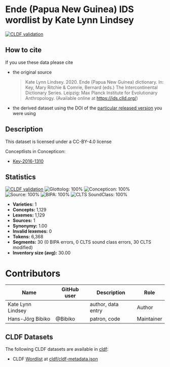 # Ende (Papua New Guinea) IDS wordlist by Kate Lynn Lindsey

[![CLDF validation](https://github.com/intercontinental-dictionary-series/lindseyende/workflows/CLDF-validation/badge.svg)](https://github.com/intercontinental-dictionary-series/lindseyende/actions?query=workflow%3ACLDF-validation)

## How to cite

If you use these data please cite
- the original source
  > Kate Lynn Lindsey. 2020. Ende (Papua New Guinea) dictionary. In: Key, Mary Ritchie & Comrie, Bernard (eds.) The Intercontinental Dictionary Series. Leipzig: Max Planck Institute for Evolutionary Anthropology. (Available online at https://ids.clld.org/)
- the derived dataset using the DOI of the [particular released version](../../releases/) you were using

## Description


This dataset is licensed under a CC-BY-4.0 license


Conceptlists in Concepticon:
- [Key-2016-1310](https://concepticon.clld.org/contributions/Key-2016-1310)
## Statistics


[![CLDF validation](https://github.com/intercontinental-dictionary-series/lindseyende/workflows/CLDF-validation/badge.svg)](https://github.com/intercontinental-dictionary-series/lindseyende/actions?query=workflow%3ACLDF-validation)
![Glottolog: 100%](https://img.shields.io/badge/Glottolog-100%25-brightgreen.svg "Glottolog: 100%")
![Concepticon: 100%](https://img.shields.io/badge/Concepticon-100%25-brightgreen.svg "Concepticon: 100%")
![Source: 100%](https://img.shields.io/badge/Source-100%25-brightgreen.svg "Source: 100%")
![BIPA: 100%](https://img.shields.io/badge/BIPA-100%25-brightgreen.svg "BIPA: 100%")
![CLTS SoundClass: 100%](https://img.shields.io/badge/CLTS%20SoundClass-100%25-brightgreen.svg "CLTS SoundClass: 100%")

- **Varieties:** 1
- **Concepts:** 1,129
- **Lexemes:** 1,129
- **Sources:** 1
- **Synonymy:** 1.00
- **Invalid lexemes:** 0
- **Tokens:** 6,368
- **Segments:** 30 (0 BIPA errors, 0 CLTS sound class errors, 30 CLTS modified)
- **Inventory size (avg):** 30.00

# Contributors

Name               | GitHub user     | Description                          | Role
---                | ---             | ---                                  | ---
Kate Lynn Lindsey |  | author, data entry | Author
Hans-Jörg Bibiko | @Bibiko | patron, code | Maintainer



## CLDF Datasets

The following CLDF datasets are available in [cldf](cldf):

- CLDF [Wordlist](https://github.com/cldf/cldf/tree/master/modules/Wordlist) at [cldf/cldf-metadata.json](cldf/cldf-metadata.json)